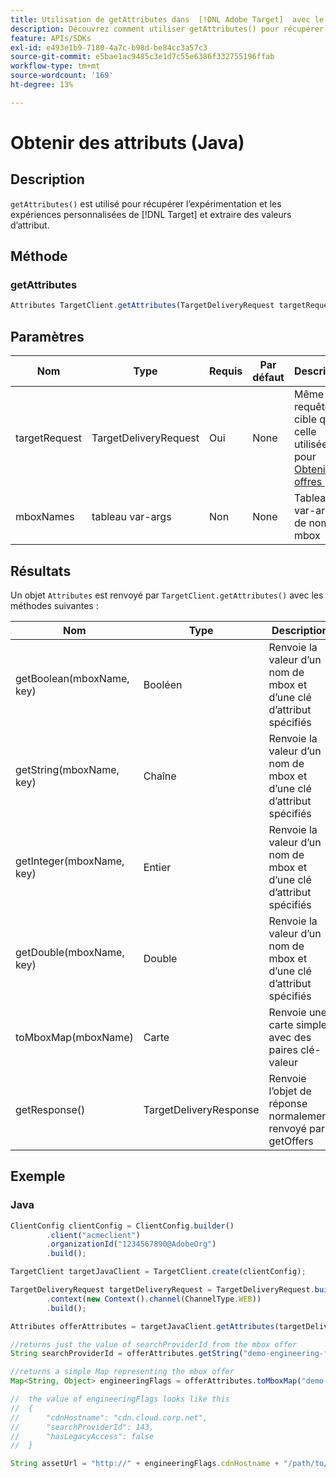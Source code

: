 ```yaml
---
title: Utilisation de getAttributes dans  [!DNL Adobe Target]  avec le SDK Java
description: Découvrez comment utiliser getAttributes() pour récupérer des expériences d’expérimentation et personnalisées à partir de [!DNL Target]  et extraire des valeurs d’attribut.
feature: APIs/SDKs
exl-id: e493e1b9-7180-4a7c-b98d-be84cc3a57c3
source-git-commit: e5bae1ac9485c3e1d7c55e6386f332755196ffab
workflow-type: tm+mt
source-wordcount: '169'
ht-degree: 13%

---
```


# Obtenir des attributs (Java)

## Description

`getAttributes()` est utilisé pour récupérer l’expérimentation et les expériences personnalisées de [!DNL Target] et extraire des valeurs d’attribut.

## Méthode

### getAttributes

```javascript {line-numbers="true"}
Attributes TargetClient.getAttributes(TargetDeliveryRequest targetRequest, String ...mboxes)
```

## Paramètres

| Nom | Type | Requis | Par défaut | Description |
| --- | --- | --- | --- | --- |
| targetRequest | TargetDeliveryRequest | Oui | None | Même requête cible que celle utilisée pour [Obtenir des offres &#x200B;](get-offers.md) |
| mboxNames | tableau var-args | Non | None | Tableau var-args de noms de mbox |


## Résultats

Un objet `Attributes` est renvoyé par `TargetClient.getAttributes()` avec les méthodes suivantes :

| Nom | Type | Description |
| --- | --- | --- |
| getBoolean(mboxName, key) | Booléen | Renvoie la valeur d’un nom de mbox et d’une clé d’attribut spécifiés |
| getString(mboxName, key) | Chaîne | Renvoie la valeur d’un nom de mbox et d’une clé d’attribut spécifiés |
| getInteger(mboxName, key) | Entier | Renvoie la valeur d’un nom de mbox et d’une clé d’attribut spécifiés |
| getDouble(mboxName, key) | Double | Renvoie la valeur d’un nom de mbox et d’une clé d’attribut spécifiés |
| toMboxMap(mboxName) | Carte | Renvoie une carte simple avec des paires clé-valeur |
| getResponse() | TargetDeliveryResponse | Renvoie l’objet de réponse normalement renvoyé par getOffers |

## Exemple

### Java

```javascript {line-numbers="true"}
ClientConfig clientConfig = ClientConfig.builder()
        .client("acmeclient")
        .organizationId("1234567890@AdobeOrg")
        .build();

TargetClient targetJavaClient = TargetClient.create(clientConfig);

TargetDeliveryRequest targetDeliveryRequest = TargetDeliveryRequest.builder()
        .context(new Context().channel(ChannelType.WEB))
        .build();

Attributes offerAttributes = targetJavaClient.getAttributes(targetDeliveryRequest, "demo-engineering-flags");

//returns just the value of searchProviderId from the mbox offer
String searchProviderId = offerAttributes.getString("demo-engineering-flags", "searchProviderId");

//returns a simple Map representing the mbox offer
Map<String, Object> engineeringFlags = offerAttributes.toMboxMap("demo-engineering-flags");

//  the value of engineeringFlags looks like this
//  {
//      "cdnHostname": "cdn.cloud.corp.net",
//      "searchProviderId": 143,
//      "hasLegacyAccess": false
//  }

String assetUrl = "http://" + engineeringFlags.cdnHostname + "/path/to/asset";
```

